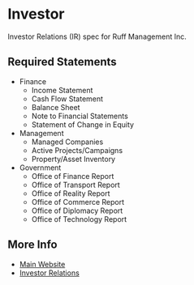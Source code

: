 # Investor
Investor Relations (IR) spec for Ruff Management Inc.

## Required Statements
* Finance
  - Income Statement
  - Cash Flow Statement
  - Balance Sheet
  - Note to Financial Statements
  - Statement of Change in Equity
* Management
  - Managed Companies
  - Active Projects/Campaigns
  - Property/Asset Inventory
* Government
  - Office of Finance Report
  - Office of Transport Report
  - Office of Reality Report
  - Office of Commerce Report
  - Office of Diplomacy Report
  - Office of Technology Report

## More Info
- [Main Website](https://ruff-manage.com/)
- [Investor Relations](https://ir.ruff-manage.com/)